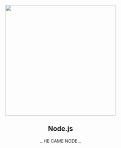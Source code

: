 <p align="center">
  <img src="https://mir-s3-cdn-cf.behance.net/project_modules/hd/e69ab290704783.5e39e8ad5f86f.gif" height="350">
  <h2 align="center">Node.js</h2>
  <p align="center">...HE CAME NODE...<p>

  </p>
</p>


